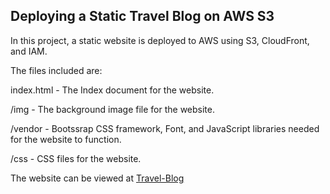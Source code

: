 ## Deploying a Static Travel Blog on AWS S3

In this project, a static website is deployed to AWS using S3, CloudFront, and IAM.

The files included are:

index.html - The Index document for the website.

/img - The background image file for the website.

/vendor - Bootssrap CSS framework, Font, and JavaScript libraries needed for the website to function.

/css - CSS files for the website.

The website can be viewed at [Travel-Blog](https://htmlpreview.github.io/?https://github.com/VarunRaj7/Static-Travel-Blog-AWS-S3/blob/master/index.html)

